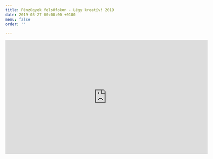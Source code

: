 ```yaml
---
title: Pénzügyek felsőfokon - Légy kreatív! 2019
date: 2019-03-27 00:00:00 +0100
menu: false
order: ''

---
```

<iframe width="640" height="360" src="https://www.youtube.com/embed/4SnrdN9fDCA" frameborder="0" allow="accelerometer; autoplay; encrypted-media; gyroscope; picture-in-picture" allowfullscreen></iframe>